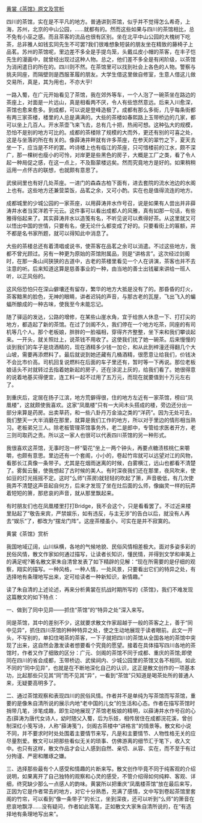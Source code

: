 [黄裳《茶馆》原文及赏析](https://www.vrrw.net/wx/10862.html)

四川的茶馆，实在是不平凡的地方。普通讲到茶馆，似乎并不觉得怎么希奇，上海，苏州，北京的中山公园，……就都有的。然而这些如果与四川的茶馆相比，总不免有小巫之感。而且茶客的流品也很有区别。坐在北平中山公园的大槐树下吃茶，总非雅人如钱玄同先生不可罢?我们很难想象短装的朋友坐在精致的藤椅子上品茗。苏州的茶馆呢，里边差不多全是手提鸟笼，头戴瓜皮小帽的茶客，在丰子恺先生的漫画中，就曾经出现过这种人物。总之，他们差不多全是有闲阶级，以茶馆为消闲遣日的所在的。四川则不然。在茶馆里可以找到社会上各色的人物。警察与挑夫同座，而隔壁则是西服革履的朋友。大学生借这里做自修室，生意人借这儿做交易所，真是，其为用也，不亦大乎!

一路入蜀，在广元开始看见了茶馆，我在郊外等车，一个人泡了一碗茶坐在路边的茶座上，对面是一片远山，真是相看两不厌，令人有些悠然意远。后来入川愈深，茶馆也愈来愈多。到成都，可以说是登峰造极了。成都有那么多街，几乎每条街都有两三家茶楼，楼里的人总是满满的。大些的茶楼如春熙路上玉带桥边的几家，都可以坐上几百人。开水茶壶飞来飞去，总有几十把，热闹可想。这种弘大的规模，恐怕不是别的地方可比的。成都的茶楼除了规模的大而外，更还有别的可喜之处，这是与坐落的所在有关的。像薛涛井畔就有许多茶座，在参天的翠竹之下，夏天去坐一下，应当是不坏的罢。吟诗楼上也有临江的茶座，只可惜楼前的江水，颇不深广，那一棵树也瘦小的可怜，对岸更是些黑色的房子，大概是工厂之类，看了令人起一种局促之感，在这一点上，不及豁蒙楼远矣。然而究竟地方是好的。如果稍稍运用一点怀古的联想，也就颇有意思了。



武侯祠里也有好几处茶座。一进门的森森古柏下面有，进去套院的流水池边的水阁上也有。这些地方还兼营菜饭，品茗之余，又可小酌。实在也是值得流连的地方。

成都城里的少城公园的一家茶座，以用薛涛井水作号召，说是如果有人尝出并非薛涛井水者当奖洋若干元云。这件事可以看出成都人的风雅，真有如那一句话，有些雅得俗起来了。其实薛涛井水以造笺有名，不听见说可以煮得好茶。从这里就又可以悟出中国的世情，只要有名，便无论什么都变成了好的。只要看街上的匾额，并不都是名书家所题，就可以得知此中消息了。

大些的茶楼总还有着清唱或说书，使茶客在品茗之余可以消遣。不过这些地方，我都不曾光顾过。另有一种更为原始的茶馆附属品，则是“讲格言”。这次经过剑阁时，在那一条山间狭狭的古道中，古老的茶楼里看见一个人在讲演，茶客也并不去注意的听。后来知道这算是慈善事业的一种，由当地的善士出钱雇来讲给一班人听，以正风俗的。

这风俗恐怕只在深山僻壤还有留存，繁华的地方大抵是没有了的。那昏昏的灯火，茶客黯黑的脸色，无神的眼睛，讲者迟钝的声音，与那古老的瓦屋，飞出飞入的蝙蝠所酿成的一种古味，使我至今未能忘记。

随了驿运的发达，公路的增修，在某些山崖水角，宜于给旅人休息一下、打打尖的地方，都造起了新的茶馆。在过了剑阁不久，我们停在一个地方吃茶，同座的有司机等几个人。那个老板娘，胖胖的一脸福相，穿得齐齐整整，坐下来和我们攀谈起来。一开头，就关照灶上，说茶钱不用收了。这使我们扰了她一碗茶。后来慢慢的谈到我们的车子是烧酒精的，现在酒精多少钱一加仑，和从此到梓潼还得翻几个大山坡，需要再添燃料了。最后就说到她还藏有几桶酒精，很愿意让给我们，价钱决不会比市价高。司机回复说燃料在后面的车子里还有，暂时等一下再说。那位老板娘话头不对就转过去指着她新起的房子，还在涂泥上灰的，给我们看了。她很得意的说着地基买得便宜，连工料一起不过用了五万元，而现在就要值到十万元左右了。

到重庆后，定居在扬子江滨，地方荒僻得很，住的地方左近有一家茶馆，榜曰“凤凰楼”，这就颇使我喜欢。这家“凤凰楼”只有一大间木头搭成的楼，旁边还分出一部分来算是药房。出卖草药，和一些八卦丹万金油之类的“洋药”。因为无处可去，我们整天一大半消磨在那里，就算是我们工作的地方，所以对于里边的情形相当熟习。老板弟兄三人。除老板管理茶馆事务外，老二是郎中，专管给求医者开方，老三则司取药之责。所以这一家人也很可以代表四川茶馆的另一种形式。

我很喜欢这茶馆，无事时泡一杯“菊花”坐上一两个钟头，再要点糖渍核桃仁来嚼嚼，也颇有意思。里边还有一个套阁，小小的，卷起竹帘就可以远望对江的风物，看那长江真像一条带子。尤其是在烟雨迷离的时候，白雾横江，远山也都看不清楚了。雾鬓云鬟，使我想起了古时候的美人。有时深夜我们还在那里，夜风吹来，使如豆的灯光摇摇不定。这时“么师”(茶房)就轻轻的吹起了箫，声音极低，有几次使我弄不清楚这声音起自何方，后来才发现了坐在灶后面的么师，像幽灵一样的玩弄着短短的箫，那悲哀的声音，就从那里飘起来。

有时朋友们也在凤凰楼里打打Bridge，我不会这个，只是看看罢了。不过近来楼里贴起了“敬告来宾，严禁娱乐，如有违反，与主无涉”的告白以后，就没有人再去“娱乐”了，都改为“摆龙门阵”。这座茶楼虽小，可实在是并不寂寞的。

黄裳《茶馆》赏析

我国地域辽阔，山川纵横，各地的气候地貌、民俗风情相差极大。面对多姿多彩的民俗风情，散文作家如何通过描写，让读者长知识，懂民情，并得到文学和审美上的满足呢?著名散文家朱自清曾发表了如下精辟的见解：“现在所需要的是仔细的观察，翔实的描写。一种风格，一种人情，一处风景，只要看出它们的特异之处，有选择地有条理地写出来，定可给读者一种新知识，新情趣。”

读了朱自清的上述论述，再来分析黄裳在抗战时期所写的《茶馆》，我们不难发现这篇散文的如下特点：

一、做到了同中见异——抓住“茶馆”的“特异之处”深入来写。

同是茶馆，其中的差别不少，这就要求散文作家超越于一般的茶客之上，善于“同中见异”，抓住四川茶馆的种种特异之处，使之生动地展现于读者眼前。此文一开头，不写别的，单扣住喝茶的茶客，一下子就把四川的茶馆从全国各地的茶馆中突现了出来，这自然会激发读者想要看个究竟的愿望。接着在具体描写四川各地的茶馆时，作者又作了细致的区分：广元、剑阁的茶馆不同于成都、重庆的茶馆;即使同在四川的省会成都，玉带桥边、武侯祠内、少城公园里的茶馆又各不相同。如此不同的“同中见异”，也就是在不断地深化自己的认识，这正是散文创作的一项基本功，比起那些只见其“同”而不见其“异”，一看到“茶馆”只知道是喝茶处所的普通人来，无疑要高明多了。

二、通过茶馆观察和表现四川的民俗风情。作者并不是单纯为写茶馆而写茶馆，重要的是像朱自清所说的展示内地“老中国的儿女”的生活和心态。作者在描写茶馆时捎带几笔，涉笔成趣，即生动地展现了茶馆老板娘的精明，以薛涛井水作号召的心态(薛涛为唐代女诗人，幼时随父入蜀，后为乐妓，相传居住在成都浣花溪，曾创制深红小笺写诗，人称“薛涛笺”)，剑阁古茶楼中“讲格言”的情景等。散文和小说不同，并不要求时时处处围着主要情节来写，凡是和主要情节、人物性格无关的应尽量割爱。散文可以把那些看似无关的琐事、仿佛游离的细节汇于笔下，收入文中。也只有这样，散文作品才会让人感到自然、亲切、从容、实在，而不至于有过分拘谨、严密和雕琢之嫌。

三、选择那些最有个人感受和情趣的片断来写。散文创作毕竟不同于纯客观的介绍说明，如果离开了自己独特的观察和心灵的感受，不管介绍得如何纯粹、客观、详细，终究缺少那么一点感人的韵味。黄裳所以把重庆“凤凰楼茶馆”放在最后来写，正因为它是作者常去的地方，对它十分熟悉，充满了感情，文中写到卷起茶馆里套阁的竹帘，可以看到“像一条带子”的长江，坐到深夜，还可以听到“么师”的箫音在悲哀地飘浮……没有疑问，作者如此落笔，正如散文大家朱自清所说的，在“有选择地有条理地写出来”。


